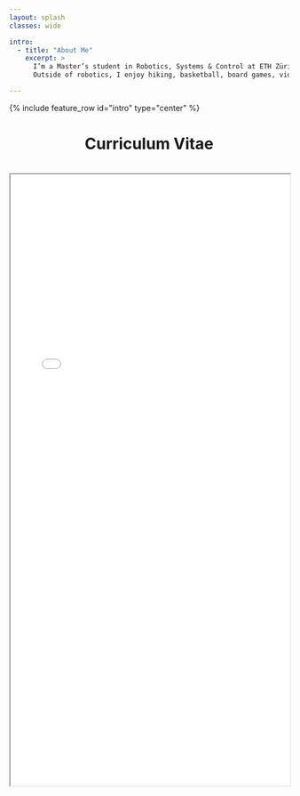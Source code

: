 ```yaml
---
layout: splash
classes: wide

intro:
  - title: "About Me"
    excerpt: >
      I’m a Master’s student in Robotics, Systems & Control at ETH Zürich, with a background in Mechanical Engineering from the [National Technical University of Athens](https://www.mech.ntua.gr/en/) (NTUA). I completed my master’s thesis at the [Autonomous Robots Lab](https://www.autonomousrobotslab.com/) at the [Norwegian University of Science and Technology](https://www.ntnu.edu/) (NTNU) under the joint supervision of [Kostas Alexis](https://www.ntnu.edu/employees/konstantinos.alexis) (NTNU) and [Ioannis Poulakakis](https://www.mech.ntua.gr/en/poulakakis) (NTUA). After my undergraduate studies, I worked at [iKnowHow](https://www.iknowhow.com/) as a Junior Robotics Engineer developing a robotic welding platform. 
      Outside of robotics, I enjoy hiking, basketball, board games, video games and movies.

---
```


{% include feature_row id="intro" type="center" %}

<h1 align = "center"> Curriculum Vitae </h1>

<br style="margin-bottom: 10px;" />

<iframe src="../../assets/pdfs/MichalisPapadakisCV.pdf" width="100%" height="1100px"> </iframe>
